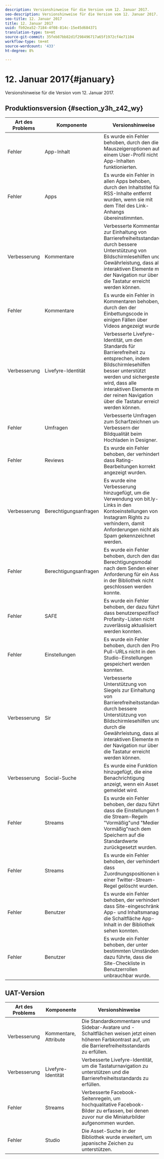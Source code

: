 ```yaml
---
description: Versionshinweise für die Version vom 12. Januar 2017.
seo-description: Versionshinweise für die Version vom 12. Januar 2017.
seo-title: 12. Januar 2017
title: 12. Januar 2017
uuid: fb92ea52-7184-4f08-814c-15e45d684371
translation-type: tm+mt
source-git-commit: 35feb87bb82d1f298496717a65f1972cf4e71104
workflow-type: tm+mt
source-wordcount: '433'
ht-degree: 8%

---
```



# 12. Januar 2017{#january}

Versionshinweise für die Version vom 12. Januar 2017.

## Produktionsversion {#section_y3h_z42_wy}

| Art des Problems | Komponente | Versionshinweise |
|--- |--- |--- |
| Fehler | App-Inhalt | Es wurde ein Fehler behoben, durch den die Mauszeigeroptionen auf einem User-Profil nicht in App-Inhalten funktionierten. |
| Fehler | Apps | Es wurde ein Fehler in allen Apps behoben, durch den Inhaltstitel für RSS-Inhalte entfernt wurden, wenn sie mit dem Titel des Link-Anhangs übereinstimmten. |
| Verbesserung | Kommentare | Verbesserte Kommentare zur Einhaltung von Barrierefreiheitsstandards durch bessere Unterstützung von Bildschirmlesehilfen und Gewährleistung, dass alle interaktiven Elemente mit der Navigation nur über die Tastatur erreicht werden können. |
| Fehler | Kommentare | Es wurde ein Fehler in Kommentaren behoben, durch den der Einbettungscode in einigen Fällen über Videos angezeigt wurde. |
| Verbesserung | Livefyre-Identität | Verbesserte Livefyre-Identität, um den Standards für Barrierefreiheit zu entsprechen, indem Bildschirmlesehilfen besser unterstützt werden und sichergestellt wird, dass alle interaktiven Elemente mit der reinen Navigation über die Tastatur erreicht werden können. |
| Fehler | Umfragen | Verbesserte Umfragen zum Scharfzeichnen und Verbessern der Bildqualität beim Hochladen in Designer. |
| Fehler | Reviews | Es wurde ein Fehler behoben, der verhinderte, dass Rating-Bearbeitungen korrekt angezeigt wurden. |
| Verbesserung | Berechtigungsanfragen | Es wurde eine Verbesserung hinzugefügt, um die Verwendung von bit.ly-Links in den Kontoeinstellungen von Instagram Rights zu verhindern, damit Anforderungen nicht als Spam gekennzeichnet werden. |
| Fehler | Berechtigungsanfragen | Es wurde ein Fehler behoben, durch den das Berechtigungsmodal nach dem Senden einer Anforderung für ein Asset in der Bibliothek nicht geschlossen werden konnte. |
| Fehler | SAFE | Es wurde ein Fehler behoben, der dazu führte, dass benutzerspezifische Profanity-Listen nicht zuverlässig aktualisiert werden konnten. |
| Fehler | Einstellungen | Es wurde ein Fehler behoben, durch den Profil Pull-URLs nicht in den Studio-Einstellungen gespeichert werden konnten. |
| Verbesserung | Sir | Verbesserte Unterstützung von Siegels zur Einhaltung von Barrierefreiheitsstandards durch bessere Unterstützung von Bildschirmlesehilfen und durch die Gewährleistung, dass alle interaktiven Elemente mit der Navigation nur über die Tastatur erreicht werden können. |
| Verbesserung | Social-Suche | Es wurde eine Funktion hinzugefügt, die eine Benachrichtigung anzeigt, wenn ein Asset gemeldet wird. |
| Fehler | Streams | Es wurde ein Fehler behoben, der dazu führte, dass die Einstellungen für die Stream-Regeln &quot;Vormäßig&quot;und &quot;Medien-Vormäßig&quot;nach dem Speichern auf die Standardwerte zurückgesetzt wurden. |
| Fehler | Streams | Es wurde ein Fehler behoben, der verhinderte, dass Zuordnungspositionen in einer Twitter-Stream-Regel gelöscht wurden. |
| Fehler | Benutzer | Es wurde ein Fehler behoben, der verhinderte, dass Site-eingeschränkte App- und Inhaltsmanager die Schaltfläche App-Inhalt in der Bibliothek sehen konnten. |
| Fehler | Benutzer | Es wurde ein Fehler behoben, der unter bestimmten Umständen dazu führte, dass die Site-Checkliste in Benutzerrollen unbrauchbar wurde. |


## UAT-Version

| Art des Problems | Komponente | Versionshinweise |
|--- |--- |--- |
| Verbesserung | Kommentare, Attribute | Die Standardkommentare und Sidebar-Avatare und -Schaltflächen weisen jetzt einen höheren Farbkontrast auf, um die Barrierefreiheitsstandards zu erfüllen. |
| Verbesserung | Livefyre-Identität | Verbesserte Livefyre-Identität, um die Tastaturnavigation zu unterstützen und die Barrierefreiheitsstandards zu erfüllen. |
| Fehler | Streams | Verbesserte Facebook-Seitenregeln, um hochqualitative Facebook-Bilder zu erfassen, bei denen zuvor nur die Miniaturbilder aufgenommen wurden. |
| Fehler | Studio | Die Asset-Suche in der Bibliothek wurde erweitert, um japanische Zeichen zu unterstützen. |

